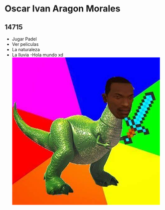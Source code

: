 # Oscar Ivan Aragon Morales 
## 14715 
- Jugar Padel 
- Ver peliculas 
- La naturaleza 
- La lluvia 
-Hola mundo xd
![Prueba.jpeg](Prueba.jpeg)